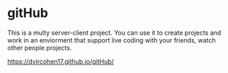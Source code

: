 # gitHub
This is a multy server-client project. 
You can use it to create projects and work in an enviorment that support live coding with your friends, watch other people projects.

https://dvircohen17.github.io/gitHub/
